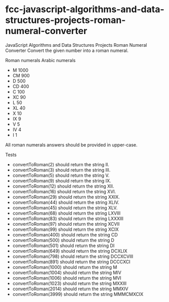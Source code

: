 # fcc-javascript-algorithms-and-data-structures-projects-roman-numeral-converter


JavaScript Algorithms and Data Structures Projects
Roman Numeral Converter
Convert the given number into a roman numeral.

Roman numerals	Arabic numerals
- M	1000
- CM	900
- D	500
- CD	400
- C	100
- XC	90
- L	50
- XL	40
- X	10
- IX	9
- V	5
- IV	4
- I	1

All roman numerals answers should be provided in upper-case.

Tests

- convertToRoman(2) should return the string II.
- convertToRoman(3) should return the string III.
- convertToRoman(5) should return the string V.
- convertToRoman(9) should return the string IX.
- convertToRoman(12) should return the string XII.
- convertToRoman(16) should return the string XVI.
- convertToRoman(29) should return the string XXIX.
- convertToRoman(44) should return the string XLIV.
- convertToRoman(45) should return the string XLV.
- convertToRoman(68) should return the string LXVIII
- convertToRoman(83) should return the string LXXXIII
- convertToRoman(97) should return the string XCVII
- convertToRoman(99) should return the string XCIX
- convertToRoman(400) should return the string CD
- convertToRoman(500) should return the string D
- convertToRoman(501) should return the string DI
- convertToRoman(649) should return the string DCXLIX
- convertToRoman(798) should return the string DCCXCVIII
- convertToRoman(891) should return the string DCCCXCI
- convertToRoman(1000) should return the string M
- convertToRoman(1004) should return the string MIV
- convertToRoman(1006) should return the string MVI
- convertToRoman(1023) should return the string MXXIII
- convertToRoman(2014) should return the string MMXIV
- convertToRoman(3999) should return the string MMMCMXCIX
